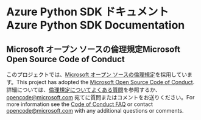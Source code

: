# <a name="azure-python-sdk-documentation"></a><span data-ttu-id="5f033-101">Azure Python SDK ドキュメント</span><span class="sxs-lookup"><span data-stu-id="5f033-101">Azure Python SDK Documentation</span></span>

## <a name="microsoft-open-source-code-of-conduct"></a><span data-ttu-id="5f033-102">Microsoft オープン ソースの倫理規定</span><span class="sxs-lookup"><span data-stu-id="5f033-102">Microsoft Open Source Code of Conduct</span></span>
<span data-ttu-id="5f033-103">このプロジェクトでは、[Microsoft オープン ソースの倫理規定](https://opensource.microsoft.com/codeofconduct/)を採用しています。</span><span class="sxs-lookup"><span data-stu-id="5f033-103">This project has adopted the [Microsoft Open Source Code of Conduct](https://opensource.microsoft.com/codeofconduct/).</span></span>
<span data-ttu-id="5f033-104">詳細については、[倫理規定についてよくある質問](https://opensource.microsoft.com/codeofconduct/faq/)を参照するか、[opencode@microsoft.com](mailto:opencode@microsoft.com) 宛てに質問またはコメントをお送りください。</span><span class="sxs-lookup"><span data-stu-id="5f033-104">For more information see the [Code of Conduct FAQ](https://opensource.microsoft.com/codeofconduct/faq/) or contact [opencode@microsoft.com](mailto:opencode@microsoft.com) with any additional questions or comments.</span></span>
